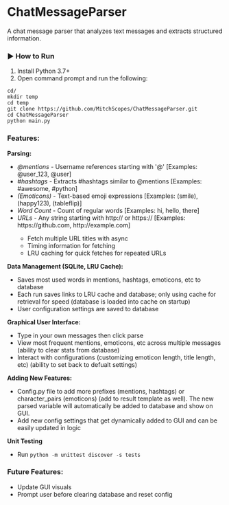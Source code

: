 # ChatMessageParser

A chat message parser that analyzes text messages and extracts structured information.  

### ▶️ How to Run  
1. Install Python 3.7+
2. Open command prompt and run the following:  
```
cd/  
mkdir temp  
cd temp  
git clone https://github.com/MitchScopes/ChatMessageParser.git  
cd ChatMessageParser  
python main.py
```

### Features:  
**Parsing:**
- *@mentions* - Username references starting with '@' [Examples: @user_123, @user]
- *#hashtags* - Extracts #hashtags similar to @mentions [Examples: #awesome, #python]
- *(Emoticons)* - Text-based emoji expressions [Examples: (smile), (happy123), (tableflip)]
- *Word Count* - Count of regular words [Examples: hi, hello, there]
- *URLs* - Any string starting with http:// or https:// [Examples: ht<span>tps://github.com, ht<span>tp://example.com]
  - Fetch multiple URL titles with async
  - Timing information for fetching
  - LRU caching for quick fetches for repeated URLs

**Data Management (SQLite, LRU Cache):**
- Saves most used words in mentions, hashtags, emoticons, etc to database
- Each run saves links to LRU cache and database; only using cache for retrieval for speed (database is loaded into cache on startup)
- User configuration settings are saved to database

**Graphical User Interface:**
- Type in your own messages then click parse
- View most frequent mentions, emoticons, etc across multiple messages (ability to clear stats from database)
- Interact with configurations (customizing emoticon length, title length, etc) (ability to set back to defualt settings)

**Adding New Features:**
- Config.py file to add more prefixes (mentions, hashtags) or character_pairs (emoticons) (add to result template as well). The new parsed variable will automatically be added to database and show on GUI.
- Add new config settings that get dynamically added to GUI and can be easily updated in logic

**Unit Testing**
- Run ```python -m unittest discover -s tests```

### Future Features:
- Update GUI visuals
- Prompt user before clearing database and reset config